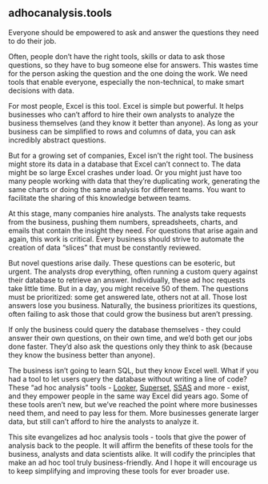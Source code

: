 ## adhocanalysis.tools

Everyone should be empowered to ask and answer the questions they need to do their job. 

Often, people don’t have the right tools, skills or data to ask those questions, so they have to bug someone else for answers. This wastes time for the person asking the question and the one doing the work. We need tools that enable everyone, especially the non-technical, to make smart decisions with data.

For most people, Excel is this tool. Excel is simple but powerful. It helps businesses who can’t afford to hire their own analysts to analyze the business themselves (and they know it better than anyone). As long as your business can be simplified to rows and columns of data, you can ask incredibly abstract questions.

But for a growing set of companies, Excel isn’t the right tool. The business might store its data in a database that Excel can’t connect to. The data might be so large Excel crashes under load. Or you might just have too many people working with data that they’re duplicating work, generating the same charts or doing the same analysis for different teams. You want to facilitate the sharing of this knowledge between teams.

At this stage, many companies hire analysts. The analysts take requests from the business, pushing them numbers, spreadsheets, charts, and emails that contain the insight they need. For questions that arise again and again, this work is critical. Every business should strive to automate the creation of data “slices” that must be constantly reviewed.

But novel questions arise daily. These questions can be esoteric, but urgent. The analysts drop everything, often running a custom query against their database to retrieve an answer. Individually, these ad hoc requests take little time. But in a day, you might receive 50 of them. The questions must be prioritized: some get answered late, others not at all. Those lost answers lose you business. Naturally, the business prioritizes its questions, often failing to ask those that could grow the business but aren’t pressing.

If only the business could query the database themselves - they could answer their own questions, on their own time, and we’d both get our jobs done faster. They’d also ask the questions only they think to ask (because they know the business better than anyone).

The business isn’t going to learn SQL, but they know Excel well. What if you had a tool to let users query the database without writing a line of code? These “ad hoc analysis” tools - [Looker](https://looker.com/), [Superset](http://airbnb.io/superset/), [SSAS](https://en.wikipedia.org/wiki/Microsoft_Analysis_Services) and more - exist, and they empower people in the same way Excel did years ago. Some of these tools aren’t new, but we’ve reached the point where more businesses need them, and need to pay less for them. More businesses generate larger data, but still can’t afford to hire the analysts to analyze it.

This site evangelizes ad hoc analysis tools - tools that give the power of analysis back to the people. It will affirm the benefits of these tools for the business, analysts and data scientists alike. It will codify the principles that make an ad hoc tool truly business-friendly. And I hope it will encourage us to keep simplifying and improving these tools for ever broader use.
